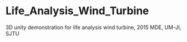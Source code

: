 # Life_Analysis_Wind_Turbine
3D unity demonstration for life analysis wind turbine, 2015 MDE, UM-JI, SJTU
